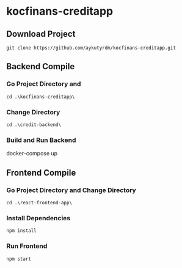 # kocfinans-creditapp

## Download Project
`git clone https://github.com/aykutyrdm/kocfinans-creditapp.git`

Backend Compile
------

### Go Project Directory and 
`cd .\kocfinans-creditapp\`

### Change Directory
`cd .\credit-backend\`

### Build and Run Backend
docker-compose up

Frontend Compile
------
### Go Project Directory and Change Directory
`cd .\react-frontend-app\`

### Install Dependencies
`npm install`

### Run Frontend
`npm start`
